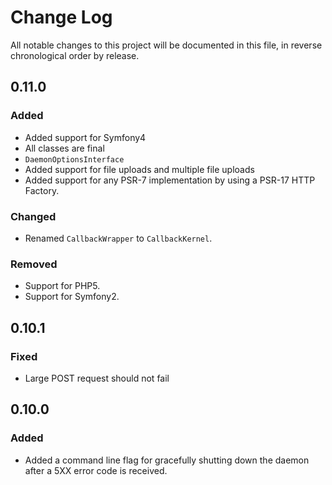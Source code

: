 # Change Log

All notable changes to this project will be documented in this file, in reverse
chronological order by release.

## 0.11.0

### Added

- Added support for Symfony4
- All classes are final
- `DaemonOptionsInterface`
- Added support for file uploads and multiple file uploads
- Added support for any PSR-7 implementation by using a PSR-17 HTTP Factory.  

### Changed

- Renamed `CallbackWrapper` to `CallbackKernel`.

### Removed

- Support for PHP5.
- Support for Symfony2.

## 0.10.1

### Fixed

- Large POST request should not fail


## 0.10.0

### Added

- Added a command line flag for gracefully shutting down the daemon after a 5XX
 error code is received.
